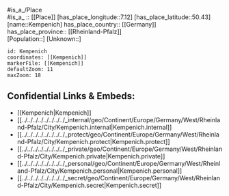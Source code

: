 ﻿---
location: [50.43,7.12] 
mapzoom: [7,12] 
mapmarker: city 
type: City
tags:
- geo/City


SpocWebEntityId: 31385
isDeleted: false
confidential: public

---
#is_a_/Place  
#is_a_ :: [[Place]] 
[has_place_longitude::7.12] 
[has_place_latitude::50.43] 
[name::Kempenich] 
has_place_country:: [[Germany]]  
has_place_province:: [[Rheinland-Pfalz]]  
[Population::] 
[Unknown::] 


```leaflet
id: Kempenich
coordinates: [[Kempenich]] 
markerFile: [[Kempenich]] 
defaultZoom: 11 
maxZoom: 18
```


## Confidential Links & Embeds: 
- [[Kempenich|Kempenich]]  
- [[../../../../../../../../_internal/geo/Continent/Europe/Germany/West/Rheinland-Pfalz/City/Kempenich.internal|Kempenich.internal]] 
- [[../../../../../../../../_protect/geo/Continent/Europe/Germany/West/Rheinland-Pfalz/City/Kempenich.protect|Kempenich.protect]] 
- [[../../../../../../../../_private/geo/Continent/Europe/Germany/West/Rheinland-Pfalz/City/Kempenich.private|Kempenich.private]] 
- [[../../../../../../../../_personal/geo/Continent/Europe/Germany/West/Rheinland-Pfalz/City/Kempenich.personal|Kempenich.personal]] 
- [[../../../../../../../../_secret/geo/Continent/Europe/Germany/West/Rheinland-Pfalz/City/Kempenich.secret|Kempenich.secret]] 
